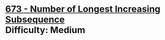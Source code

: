 # [673 - Number of Longest Increasing Subsequence](https://leetcode.com/problems/number-of-longest-increasing-subsequence/) </br> Difficulty: Medium